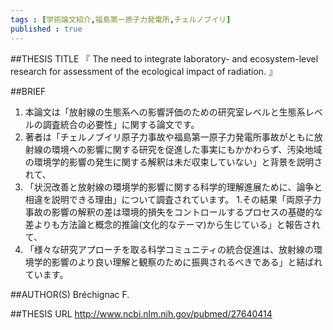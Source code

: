 ```yaml
--- 
tags : [学術論文紹介,福島第一原子力発電所,チェルノブイリ] 
published : true
---
```


##THESIS TITLE
『
The need to integrate laboratory- and ecosystem-level research for assessment of the ecological impact of radiation.
』
  
##BRIEF
1. 本論文は「放射線の生態系への影響評価のための研究室レベルと生態系レベルの調査統合の必要性」に関する論文です。
1. 著者は「チェルノブイリ原子力事故や福島第一原子力発電所事故がともに放射線の環境への影響に関する研究を促進した事実にもかかわらず、汚染地域の環境学的影響の発生に関する解釈は未だ収束していない」と背景を説明されて、
1. 「状況改善と放射線の環境学的影響に関する科学的理解進展ために、論争と相違を説明できる理由」について調査されています。
1.その結果「両原子力事故の影響の解釈の差は環境的損失をコントロールするプロセスの基礎的な差よりも方法論と概念的推論(文化的なテーマ)から生じている」と報告されて、 
1. 「様々な研究アプローチを取る科学コミュニティの統合促進は、放射線の環境学的影響のより良い理解と観察のために振興されるべきである」と結ばれています。






##AUTHOR(S)
Bréchignac F.

##THESIS URL
[
http://www.ncbi.nlm.nih.gov/pubmed/27640414
](
http://www.ncbi.nlm.nih.gov/pubmed/27640414
)
